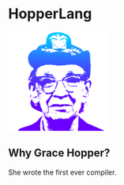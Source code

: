 # HopperLang

<img src="hopper.png" alt="grace hopper" height="200px" />

## Why Grace Hopper?

She wrote the first ever compiler.
